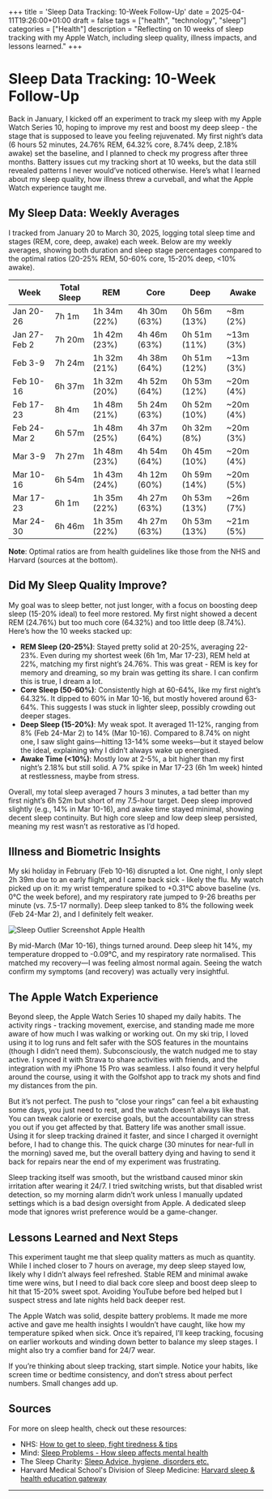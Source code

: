 +++
title = 'Sleep Data Tracking: 10-Week Follow-Up'
date = 2025-04-11T19:26:00+01:00
draft = false
tags = ["health", "technology", "sleep"]
categories = ["Health"]
description = "Reflecting on 10 weeks of sleep tracking with my Apple Watch, including sleep quality, illness impacts, and lessons learned."
+++

# Sleep Data Tracking: 10-Week Follow-Up

Back in January, I kicked off an experiment to track my sleep with my Apple Watch Series 10, hoping to improve my rest and boost my deep sleep - the stage that is supposed to leave you feeling rejuvenated. My first night’s data (6 hours 52 minutes, 24.76% REM, 64.32% core, 8.74% deep, 2.18% awake) set the baseline, and I planned to check my progress after three months. Battery issues cut my tracking short at 10 weeks, but the data still revealed patterns I never would’ve noticed otherwise. Here’s what I learned about my sleep quality, how illness threw a curveball, and what the Apple Watch experience taught me.

## My Sleep Data: Weekly Averages

I tracked from January 20 to March 30, 2025, logging total sleep time and stages (REM, core, deep, awake) each week. Below are my weekly averages, showing both duration and sleep stage percentages compared to the optimal ratios (20-25% REM, 50-60% core, 15-20% deep, <10% awake).

| Week | Total Sleep | REM | Core | Deep | Awake |
|------|-------------|-----|------|------|-------|
| Jan 20-26 | 7h 1m | 1h 34m (22%) | 4h 30m (63%) | 0h 56m (13%) | ~8m (2%) |
| Jan 27-Feb 2 | 7h 20m | 1h 42m (23%) | 4h 46m (63%) | 0h 51m (11%) | ~13m (3%) |
| Feb 3-9 | 7h 24m | 1h 32m (21%) | 4h 38m (64%) | 0h 51m (12%) | ~13m (3%) |
| Feb 10-16 | 6h 37m | 1h 32m (20%) | 4h 52m (64%) | 0h 53m (12%) | ~20m (4%) |
| Feb 17-23 | 8h 4m | 1h 48m (21%) | 5h 24m (63%) | 0h 52m (10%) | ~20m (4%) |
| Feb 24-Mar 2 | 6h 57m | 1h 48m (25%) | 4h 37m (64%) | 0h 32m (8%) | ~20m (3%) |
| Mar 3-9 | 7h 27m | 1h 48m (23%) | 4h 54m (64%) | 0h 45m (10%) | ~20m (4%) |
| Mar 10-16 | 6h 54m | 1h 43m (24%) | 4h 12m (60%) | 0h 59m (14%) | ~20m (5%) |
| Mar 17-23 | 6h 1m | 1h 35m (22%) | 4h 27m (63%) | 0h 53m (13%) | ~26m (7%) |
| Mar 24-30 | 6h 46m | 1h 35m (22%) | 4h 27m (63%) | 0h 53m (13%) | ~21m (5%) |

**Note**: Optimal ratios are from health guidelines like those from the NHS and Harvard (sources at the bottom).

## Did My Sleep Quality Improve?

My goal was to sleep better, not just longer, with a focus on boosting deep sleep (15-20% ideal) to feel more restored. My first night showed a decent REM (24.76%) but too much core (64.32%) and too little deep (8.74%). Here’s how the 10 weeks stacked up:

- **REM Sleep (20-25%)**: Stayed pretty solid at 20-25%, averaging 22-23%. Even during my shortest week (6h 1m, Mar 17-23), REM held at 22%, matching my first night’s 24.76%. This was great - REM is key for memory and dreaming, so my brain was getting its share. I can confirm this is true, I dream a lot.
- **Core Sleep (50-60%)**: Consistently high at 60-64%, like my first night’s 64.32%. It dipped to 60% in Mar 10-16, but mostly hovered around 63-64%. This suggests I was stuck in lighter sleep, possibly crowding out deeper stages.
- **Deep Sleep (15-20%)**: My weak spot. It averaged 11-12%, ranging from 8% (Feb 24-Mar 2) to 14% (Mar 10-16). Compared to 8.74% on night one, I saw slight gains—hitting 13-14% some weeks—but it stayed below the ideal, explaining why I didn’t always wake up energised.
- **Awake Time (<10%)**: Mostly low at 2-5%, a bit higher than my first night’s 2.18% but still solid. A 7% spike in Mar 17-23 (6h 1m week) hinted at restlessness, maybe from stress.

Overall, my total sleep averaged 7 hours 3 minutes, a tad better than my first night’s 6h 52m but short of my 7.5-hour target. Deep sleep improved slightly (e.g., 14% in Mar 10-16), and awake time stayed minimal, showing decent sleep continuity. But high core sleep and low deep sleep persisted, meaning my rest wasn’t as restorative as I’d hoped.

## Illness and Biometric Insights

My ski holiday in February (Feb 10-16) disrupted a lot. One night, I only slept 2h 39m due to an early flight, and I came back sick - likely the flu. My watch picked up on it: my wrist temperature spiked to +0.31°C above baseline (vs. 0°C the week before), and my respiratory rate jumped to 9-26 breaths per minute (vs. 7.5-17 normally). Deep sleep tanked to 8% the following week (Feb 24-Mar 2), and I definitely felt weaker.

![Sleep Outlier Screenshot Apple Health](/images/sleep/sleep-outlier-apple-health.jpg)

By mid-March (Mar 10-16), things turned around. Deep sleep hit 14%, my temperature dropped to -0.09°C, and my respiratory rate normalised. This matched my recovery—I was feeling almost normal again. Seeing the watch confirm my symptoms (and recovery) was actually very insightful.

## The Apple Watch Experience

Beyond sleep, the Apple Watch Series 10 shaped my daily habits. The activity rings - tracking movement, exercise, and standing made me more aware of how much I was walking or working out. On my ski trip, I loved using it to log runs and felt safer with the SOS features in the mountains (though I didn’t need them). Subconsciously, the watch nudged me to stay active. I synced it with Strava to share activities with friends, and the integration with my iPhone 15 Pro was seamless. I also found it very helpful around the course, using it with the Golfshot app to track my shots and find my distances from the pin.

But it’s not perfect. The push to “close your rings” can feel a bit exhausting some days, you just need to rest, and the watch doesn’t always like that. You can tweak calorie or exercise goals, but the accountability can stress you out if you get affected by that. Battery life was another small issue. Using it for sleep tracking drained it faster, and since I charged it overnight before, I had to change this. The quick charge (30 minutes for near-full in the morning) saved me, but the overall battery dying and having to send it back for repairs near the end of my experiment was frustrating.

Sleep tracking itself was smooth, but the wristband caused minor skin irritation after wearing it 24/7. I tried switching wrists, but that disabled wrist detection, so my morning alarm didn’t work unless I manually updated settings which is a bad design oversight from Apple. A dedicated sleep mode that ignores wrist preference would be a game-changer.

## Lessons Learned and Next Steps

This experiment taught me that sleep quality matters as much as quantity. While I inched closer to 7 hours on average, my deep sleep stayed low, likely why I didn’t always feel refreshed. Stable REM and minimal awake time were wins, but I need to dial back core sleep and boost deep sleep to hit that 15-20% sweet spot. Avoiding YouTube before bed helped but I suspect stress and late nights held back deeper rest.

The Apple Watch was solid, despite battery problems. It made me more active and gave me health insights I wouldn’t have caught, like how my temperature spiked when sick. Once it’s repaired, I’ll keep tracking, focusing on earlier workouts and winding down better to balance my sleep stages. I might also try a comfier band for 24/7 wear.

If you’re thinking about sleep tracking, start simple. Notice your habits, like screen time or bedtime consistency, and don’t stress about perfect numbers. Small changes add up.

## Sources

For more on sleep health, check out these resources:

- NHS: [How to get to sleep, fight tiredness & tips](https://www.nhs.uk/live-well/sleep-and-tiredness/)
- Mind: [Sleep Problems - How sleep affects mental health](https://www.mind.org.uk/information-support/types-of-mental-health-problems/sleep-problems/sleep-and-mental-health/)
- The Sleep Charity: [Sleep Advice, hygiene, disorders etc.](https://thesleepcharity.org.uk/information-support/adults/)
- Harvard Medical School's Division of Sleep Medicine: [Harvard sleep & health education gateway](https://sleep.hms.harvard.edu/education-training/public-education/sleep-and-health-education-program/sleep-health-education)

---